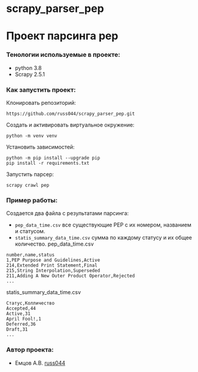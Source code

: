 # scrapy_parser_pep
# Проект парсинга pep

### Тенологии используемые в проекте:
- python 3.8
- Scrapy 2.5.1

### Как запустить проект:
Клонировать репозиторий:
```
https://github.com/russ044/scrapy_parser_pep.git
```
Создать и активировать виртуальное окружение:
```
python -m venv venv
```
Установить зависимостей:
```
python -m pip install --upgrade pip
pip install -r requirements.txt
```
Запустить парсер:
```
scrapy crawl pep
```
### Пример работы:

Создается два файла с результатами парсинга:
 - ```pep_data_time.csv```  все существующие PEP с их номером, названием и статусом.
 - ```statis_summary_data_time.csv``` сумма по каждому статусу и их общее количество.
pep_data_time.csv
```
number,name,status
1,PEP Purpose and Guidelines,Active
214,Extended Print Statement,Final
215,String Interpolation,Superseded
211,Adding A New Outer Product Operator,Rejected
...
```

statis_summary_data_time.csv
```
Статус,Колличество
Accepted,44
Active,31
April Fool!,1
Deferred,36
Draft,31
...
```
### Автор проекта:
- Емцов А.В.  [russ044](https://github.com/russ044)

